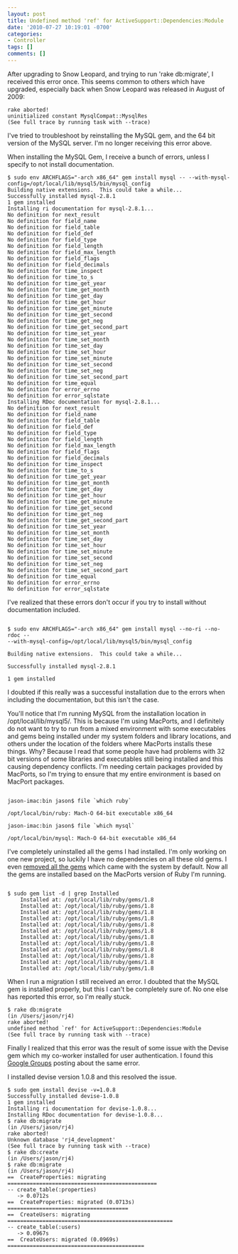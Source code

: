 ```yaml
---
layout: post
title: Undefined method 'ref' for ActiveSupport::Dependencies:Module
date: '2010-07-27 10:19:01 -0700'
categories:
- Controller
tags: []
comments: []
---
```


After upgrading to Snow Leopard, and trying to run 'rake db:migrate', I
received this error once. This seems common to others which have upgraded,
especially back when Snow Leopard was released in August of 2009:

``` shell
rake aborted!
uninitialized constant MysqlCompat::MysqlRes
(See full trace by running task with --trace)
```

<!--more-->

I've tried to troubleshoot by reinstalling the MySQL gem, and the 64 bit
version of the MySQL server. I'm no longer receiving this error above.

When installing the MySQL Gem, I receive a bunch of errors, unless I specify
to not install documentation.

``` shell
$ sudo env ARCHFLAGS="-arch x86_64" gem install mysql -- --with-mysql-config=/opt/local/lib/mysql5/bin/mysql_config
Building native extensions.  This could take a while...
Successfully installed mysql-2.8.1
1 gem installed
Installing ri documentation for mysql-2.8.1...
No definition for next_result
No definition for field_name
No definition for field_table
No definition for field_def
No definition for field_type
No definition for field_length
No definition for field_max_length
No definition for field_flags
No definition for field_decimals
No definition for time_inspect
No definition for time_to_s
No definition for time_get_year
No definition for time_get_month
No definition for time_get_day
No definition for time_get_hour
No definition for time_get_minute
No definition for time_get_second
No definition for time_get_neg
No definition for time_get_second_part
No definition for time_set_year
No definition for time_set_month
No definition for time_set_day
No definition for time_set_hour
No definition for time_set_minute
No definition for time_set_second
No definition for time_set_neg
No definition for time_set_second_part
No definition for time_equal
No definition for error_errno
No definition for error_sqlstate
Installing RDoc documentation for mysql-2.8.1...
No definition for next_result
No definition for field_name
No definition for field_table
No definition for field_def
No definition for field_type
No definition for field_length
No definition for field_max_length
No definition for field_flags
No definition for field_decimals
No definition for time_inspect
No definition for time_to_s
No definition for time_get_year
No definition for time_get_month
No definition for time_get_day
No definition for time_get_hour
No definition for time_get_minute
No definition for time_get_second
No definition for time_get_neg
No definition for time_get_second_part
No definition for time_set_year
No definition for time_set_month
No definition for time_set_day
No definition for time_set_hour
No definition for time_set_minute
No definition for time_set_second
No definition for time_set_neg
No definition for time_set_second_part
No definition for time_equal
No definition for error_errno
No definition for error_sqlstate
```

I've realized that these errors don't occur if you try to install without
documentation included.

``` shell

$ sudo env ARCHFLAGS="-arch x86_64" gem install mysql --no-ri --no-rdoc --
--with-mysql-config=/opt/local/lib/mysql5/bin/mysql_config

Building native extensions.  This could take a while...

Successfully installed mysql-2.8.1

1 gem installed

```

I doubted if this really was a successful installation due to the errors when
including the documentation, but this isn't the case.

You'll notice that I'm running MySQL from the installation location in
/opt/local/lib/mysql5/. This is because I'm using MacPorts, and I definitely do
not want to try to run from a mixed environment with some executables and gems
being installed under my system folders and library locations, and others
under the location of the folders where MacPorts installs these things. Why?
Because I read that some people have had problems with 32 bit versions of some
libraries and executables still being installed and this causing dependency
conflicts. I'm needing certain packages provided by MacPorts, so I'm trying to
ensure that my entire environment is based on MacPort packages.

``` shell

jason-imac:bin jason$ file `which ruby`

/opt/local/bin/ruby: Mach-O 64-bit executable x86_64

jason-imac:bin jason$ file `which mysql`

/opt/local/bin/mysql: Mach-O 64-bit executable x86_64

```

I've completely uninstalled all the gems I had installed. I'm only working on
one new project, so luckily I have no dependencies on all these old gems. I
even [removed all the gems] which came with the system by default. Now all the
gems are installed based on the MacPorts version of Ruby I'm running.

``` shell

$ sudo gem list -d | grep Installed
    Installed at: /opt/local/lib/ruby/gems/1.8
    Installed at: /opt/local/lib/ruby/gems/1.8
    Installed at: /opt/local/lib/ruby/gems/1.8
    Installed at: /opt/local/lib/ruby/gems/1.8
    Installed at: /opt/local/lib/ruby/gems/1.8
    Installed at: /opt/local/lib/ruby/gems/1.8
    Installed at: /opt/local/lib/ruby/gems/1.8
    Installed at: /opt/local/lib/ruby/gems/1.8
    Installed at: /opt/local/lib/ruby/gems/1.8
    Installed at: /opt/local/lib/ruby/gems/1.8
    Installed at: /opt/local/lib/ruby/gems/1.8
    Installed at: /opt/local/lib/ruby/gems/1.8
```

When I run a migration I still received an error. I doubted that the MySQL gem
is installed properly, but this I can't be completely sure of. No one else has
reported this error, so I'm really stuck.

``` shell
$ rake db:migrate
(in /Users/jason/rj4)
rake aborted!
undefined method `ref' for ActiveSupport::Dependencies:Module
(See full trace by running task with --trace)
```

Finally I realized that this error was the result of some issue with the
Devise gem which my co-worker installed for user authentication. I found this
[Google Groups] posting about the same error.

I installed devise version 1.0.8 and this resolved the issue.

``` shell
$ sudo gem install devise -v=1.0.8
Successfully installed devise-1.0.8
1 gem installed
Installing ri documentation for devise-1.0.8...
Installing RDoc documentation for devise-1.0.8...
$ rake db:migrate
(in /Users/jason/rj4)
rake aborted!
Unknown database 'rj4_development'
(See full trace by running task with --trace)
$ rake db:create
(in /Users/jason/rj4)
$ rake db:migrate
(in /Users/jason/rj4)
==  CreateProperties: migrating ===============================================
-- create_table(:properties)
   -> 0.0712s
==  CreateProperties: migrated (0.0713s) ======================================
==  CreateUsers: migrating ====================================================
-- create_table(:users)
   -> 0.0967s
==  CreateUsers: migrated (0.0969s) ===========================================
```

[removed all the gems]: http://blog.costan.us/2009/03/removing-default-ruby-gems-on-osx.html
[Google Groups]: http://groups.google.com/group/plataformatec-devise/browse_thread/thread/b143fe5a08b86ac6
